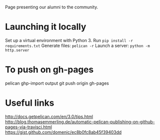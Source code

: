 Page presenting our alumni to the community.

# Launching it locally
Set up a virtual environment with Python 3.
Run `pip install -r requirements.txt`
Generate files: `pelican -r`
Launch a server: `python -m http.server`

# To push on gh-pages
pelican
ghp-import output
git push origin gh-pages

# Useful links
http://docs.getpelican.com/en/3.0/tips.html
http://blog.thomasemmerling.de/automatic-pelican-publishing-on-github-pages-via-travisci.html
https://gist.github.com/domenic/ec8b0fc8ab45f39403dd